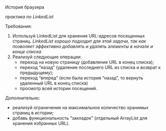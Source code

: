 История браузера

*практика по LinkedList*

Требования:

1) Используй LinkedList для хранения URL-адресов посещенных страниц.
   *LinkedList хорошо подходит для этой задачи,
   так как позволяет эффективно добавлять и удалять элементы в начале и конце списка*
2) Реализуй следующие операции:
    - переход на новую страницу (добавление URL в конец списка);
    - переход “назад” (удаление последнего URL из списка и возврат к предыдущему);
    - переход “вперед” (если была история “назад”, то вернуть удаленный URL в конец списка)
    - просмотр всей истории посещений.

Дополнительно:
- реализуй ограничение на максимальное количество хранимых страниц в истории;
- добавь функциональность “закладок” (отдельный ArrayList для хранения избранных URL). 